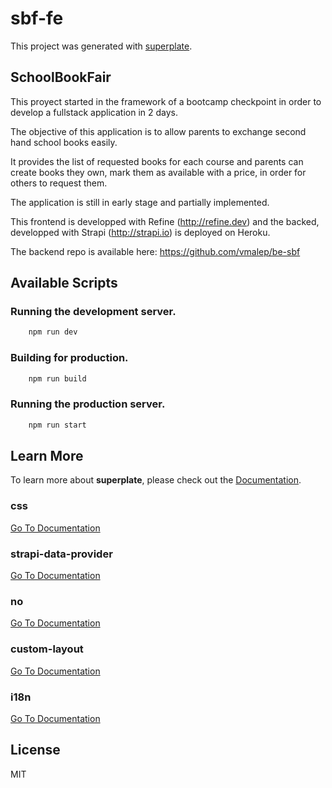 # sbf-fe


This project was generated with [superplate](https://github.com/pankod/superplate).

## SchoolBookFair

This proyect started in the framework of a bootcamp checkpoint in order to develop a fullstack application in 2 days.

The objective of this application is to allow parents to exchange second hand school books easily.

It provides the list of requested books for each course and parents can create books they own, mark them as available with a price, in order for others to request them.

The application is still in early stage and partially implemented.

This frontend is developped with Refine (http://refine.dev) and the backed, developped with Strapi (http://strapi.io) is deployed on Heroku.

The backend repo is available here: https://github.com/vmalep/be-sbf

## Available Scripts

### Running the development server.

```bash
    npm run dev
```

### Building for production.

```bash
    npm run build
```

### Running the production server.

```bash
    npm run start
```

## Learn More

To learn more about **superplate**, please check out the [Documentation](https://github.com/pankod/superplate).


### **css**



[Go To Documentation]()


### **strapi-data-provider**



[Go To Documentation]()


### **no**



[Go To Documentation]()


### **custom-layout**



[Go To Documentation]()


### **i18n**



[Go To Documentation]()



## License

MIT
